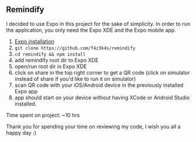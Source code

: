 ## Remindify

I decided to use Expo in this project for the sake of simplicity. In order to run the application, you only need the Expo XDE and the Expo mobile app.

1. [Expo installation](https://docs.expo.io/versions/latest/introduction/installation.html)
2. `
git clone https://github.com/f4z3k4s/remindify
`
3. `
cd remindify && npm install
`
4. add remindify root dir to Expo XDE
5. open/run root dir in Expo XDE
6. click on share in the top right corner to get a QR code
(click on simulator instead of share if you'd like to run it on simulator) 
7. scan QR code with your iOS/Android device in the previously installed Expo app
8. app should start on your device without having XCode or Android Studio installed.

Time spent on project: ~10 hrs

Thank you for spending your time on reviewing my code, I wish you all a happy day :)